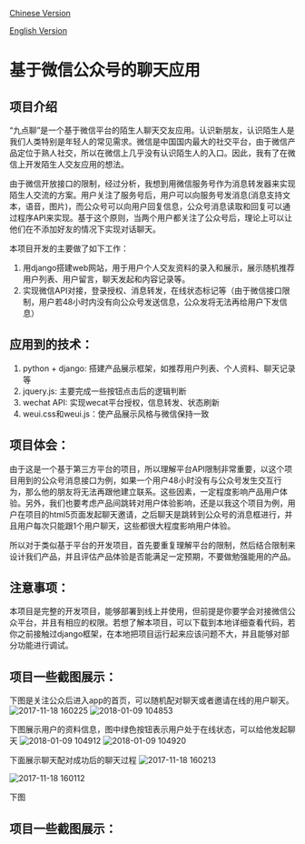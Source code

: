 


[Chinese Version](https://github.com/rosstzc/zdl2/blob/master/README_CH.MD)

[English Version](https://github.com/rosstzc/zdl2/blob/master/README.md)

# 基于微信公众号的聊天应用

## 项目介绍

“九点聊”是一个基于微信平台的陌生人聊天交友应用。认识新朋友，认识陌生人是我们人类特别是年轻人的常见需求。微信是中国国内最大的社交平台，由于微信产品定位于熟人社交，所以在微信上几乎没有认识陌生人的入口。因此，我有了在微信上开发陌生人交友应用的想法。

由于微信开放接口的限制，经过分析，我想到用微信服务号作为消息转发器来实现陌生人交流的方案。用户关注了服务号后，用户可以向服务号发消息(消息支持文本，语音，图片)，而公众号可以向用户回复信息，公众号消息读取和回复可以通过程序API来实现。基于这个原则，当两个用户都关注了公众号后，理论上可以让他们在不添加好友的情况下实现对话聊天。

本项目开发的主要做了如下工作：

1. 用django搭建web网站，用于用户个人交友资料的录入和展示，展示随机推荐用户列表、用户留言，聊天发起和内容记录等。
2. 实现微信API对接，登录授权、消息转发，在线状态标记等（由于微信接口限制，用户若48小时内没有向公众号发送信息，公众发将无法再给用户下发信息）

## 应用到的技术：

1. python + django: 搭建产品展示框架，如推荐用户列表、个人资料、聊天记录等
2. jquery.js: 主要完成一些按钮点击后的逻辑判断
3. wechat API: 实现wecat平台授权，信息转发、状态刷新
4. weui.css和weui.js：使产品展示风格与微信保持一致

## 项目体会：

由于这是一个基于第三方平台的项目，所以理解平台API限制非常重要，以这个项目用到的公众号消息接口为例，如果一个用户48小时没有与公众号发生交互行为，那么他的朋友将无法再跟他建立联系。这些因素，一定程度影响产品用户体验。另外，我们也要考虑产品间跳转对用户体验影响，还是以我这个项目为例，用户在项目的html5页面发起聊天邀请，之后聊天是跳转到公众号的消息框进行，并且用户每次只能跟1个用户聊天，这些都很大程度影响用户体验。

所以对于类似基于平台的开发项目，首先要重复理解平台的限制，然后结合限制来设计我们产品，并且评估产品体验是否能满足一定预期，不要做勉强能用的产品。

## 注意事项：

本项目是完整的开发项目，能够部署到线上并使用，但前提是你要学会对接微信公众平台，并且有相应的权限。若想了解本项目，可以下载到本地详细查看代码，若你之前接触过django框架，在本地把项目运行起来应该问题不大，并且能够对部分功能进行调试。

## 项目一些截图展示：

下图是关注公众后进入app的首页，可以随机配对聊天或者邀请在线的用户聊天。
![2017-11-18 160225](https://user-images.githubusercontent.com/5052733/201883426-46086c2e-d28d-4070-83fe-d6076f66ce1b.png)
![2018-01-09 104853](https://user-images.githubusercontent.com/5052733/201883445-772329f2-e62a-46b9-a238-683da537aec0.png)

下图展示用户的资料信息，图中绿色按钮表示用户处于在线状态，可以给他发起聊天
![2018-01-09 104912](https://user-images.githubusercontent.com/5052733/201890832-7908c4d2-5acf-4825-89e2-6c281116a3b8.png)
![2018-01-09 104920](https://user-images.githubusercontent.com/5052733/201890848-a815605f-2b12-4ef5-a67d-07752d4303bc.png)

下面展示聊天配对成功后的聊天过程
![2017-11-18 160213](https://user-images.githubusercontent.com/5052733/201891088-3574e7e9-0b94-4762-8461-a7651e0232d5.png)

![2017-11-18 160112](https://user-images.githubusercontent.com/5052733/201891105-cf1a6d4b-68c7-4667-be65-bbd36786be88.png)


下图

## 项目一些截图展示：
